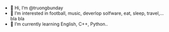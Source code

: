 - 👋 Hi, I’m @truongbunday
- 👀 I’m interested in football, music, deverlop solfware, eat, sleep, travel,... bla bla 
- 🌱 I’m currently learning English, C++, Python..

<!---
truongbunday/truongbunday is a ✨ special ✨ repository because its `README.md` (this file) appears on your GitHub profile.
You can click the Preview link to take a look at your changes.
--->
